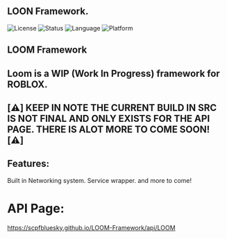 ## LOON Framework.

![License](https://img.shields.io/badge/license-MIT-blue.svg)
![Status](https://img.shields.io/badge/status-incomplete-red)
![Language](https://img.shields.io/badge/language-Luau%20%2F%20Lua-yellow)
![Platform](https://img.shields.io/badge/platform-Roblox-blueviolet)

## LOOM Framework

## Loom is a WIP (Work In Progress) framework for ROBLOX.
## [⚠️] KEEP IN NOTE THE CURRENT BUILD IN SRC IS NOT FINAL AND ONLY EXISTS FOR THE API PAGE. THERE IS ALOT MORE TO COME SOON! [⚠️]

## Features:
Built in Networking system.
Service wrapper.
and more to come!

# API Page:
https://scpfbluesky.github.io/LOOM-Framework/api/LOOM
